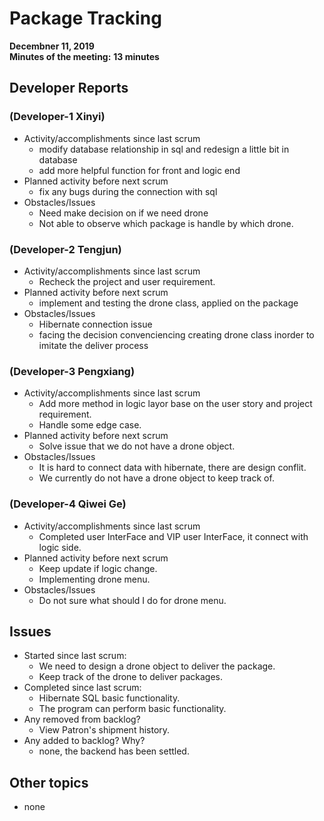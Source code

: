 #   Package Tracking
__Decembner 11, 2019__  
__Minutes of the meeting:__ __13 minutes__
##  Developer Reports

###  (Developer-1 Xinyi)

-   Activity/accomplishments since last scrum
    -  modify database relationship in sql and redesign a little bit in database
    -  add more helpful function for front and logic end
-   Planned activity before next scrum
    -  fix any bugs during the connection with sql
-   Obstacles/Issues
    -  Need make decision on if we need drone
    -  Not able to observe which package is handle by which drone.
 
###  (Developer-2 Tengjun)

-   Activity/accomplishments since last scrum
    -  Recheck the project and user requirement.
-   Planned activity before next scrum
    -  implement and testing the drone class, applied on the package
-   Obstacles/Issues
    -  Hibernate connection issue
    -  facing the decision convenciencing creating drone class inorder to imitate the deliver process
   
  

###  (Developer-3 Pengxiang)

-   Activity/accomplishments since last scrum
    -  Add more method in logic layor base on the user story and project requirement.
    -  Handle some edge case.
-   Planned activity before next scrum
    -  Solve issue that we do not have a drone object.
-   Obstacles/Issues
    -  It is hard to connect data with hibernate, there are design conflit.
    -  We currently do not have a drone object to keep track of.
 

###  (Developer-4 Qiwei Ge)

-   Activity/accomplishments since last scrum
    -   Completed user InterFace and VIP user InterFace, it connect with logic side.
-   Planned activity before next scrum
    -   Keep update if logic change.
    -   Implementing drone menu.
-   Obstacles/Issues
    -   Do not sure what should I do for drone menu.

##  Issues

-   Started since last scrum:
    -  We need to design a drone object to deliver the package.
    -  Keep track of the drone to deliver packages.
-   Completed since last scrum:
    -  Hibernate SQL basic functionality.
    -  The program can perform basic functionality.
-   Any removed from backlog?  
    - View Patron's shipment history.
-   Any added to backlog? Why?  
      - none, the backend has been settled.
      
##  Other topics
- none